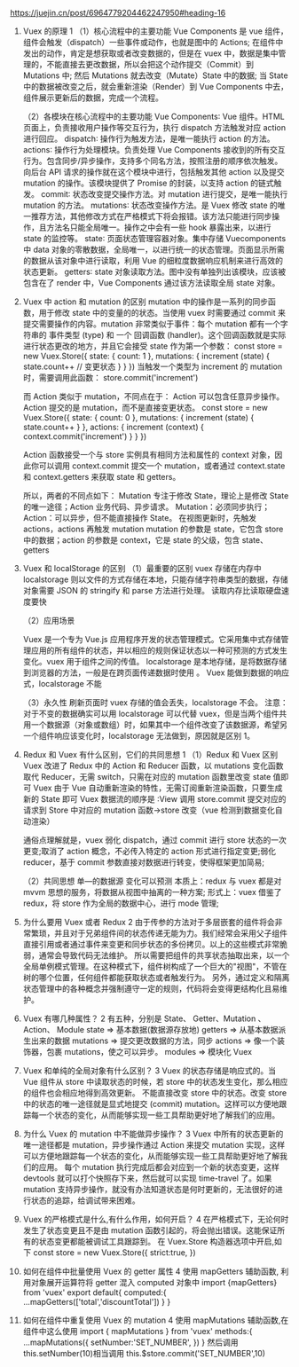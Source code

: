 https://juejin.cn/post/6964779204462247950#heading-16

1. Vuex 的原理 1
   （1）核心流程中的主要功能
   Vue Components 是 vue 组件，组件会触发（dispatch）一些事件或动作，也就是图中的 Actions;
   在组件中发出的动作，肯定是想获取或者改变数据的，但是在 vuex 中，数据是集中管理的，不能直接去更改数据，所以会把这个动作提交（Commit）到 Mutations 中;
   然后 Mutations 就去改变（Mutate）State 中的数据;
   当 State 中的数据被改变之后，就会重新渲染（Render）到 Vue Components 中去，组件展示更新后的数据，完成一个流程。

   （2）各模块在核心流程中的主要功能
   Vue Components∶ Vue 组件。HTML 页面上，负责接收用户操作等交互行为，执行 dispatch 方法触发对应 action 进行回应。
   dispatch∶ 操作行为触发方法，是唯一能执行 action 的方法。
   actions∶ 操作行为处理模块。负责处理 Vue Components 接收到的所有交互行为。包含同步/异步操作，支持多个同名方法，按照注册的顺序依次触发。向后台 API 请求的操作就在这个模块中进行，包括触发其他 action 以及提交 mutation 的操作。该模块提供了 Promise 的封装，以支持 action 的链式触发。
   commit∶ 状态改变提交操作方法。对 mutation 进行提交，是唯一能执行 mutation 的方法。
   mutations∶ 状态改变操作方法。是 Vuex 修改 state 的唯一推荐方法，其他修改方式在严格模式下将会报错。该方法只能进行同步操作，且方法名只能全局唯一。操作之中会有一些 hook 暴露出来，以进行 state 的监控等。
   state∶ 页面状态管理容器对象。集中存储 Vuecomponents 中 data 对象的零散数据，全局唯一，以进行统一的状态管理。页面显示所需的数据从该对象中进行读取，利用 Vue 的细粒度数据响应机制来进行高效的状态更新。
   getters∶ state 对象读取方法。图中没有单独列出该模块，应该被包含在了 render 中，Vue Components 通过该方法读取全局 state 对象。

2. Vuex 中 action 和 mutation 的区别
   mutation 中的操作是一系列的同步函数，用于修改 state 中的变量的的状态。当使用 vuex 时需要通过 commit 来提交需要操作的内容。mutation 非常类似于事件：每个 mutation 都有一个字符串的 事件类型 (type) 和 一个 回调函数 (handler)。这个回调函数就是实际进行状态更改的地方，并且它会接受 state 作为第一个参数：
   const store = new Vuex.Store({
   state: {
   count: 1
   },
   mutations: {
   increment (state) {
   state.count++ // 变更状态
   }
   }
   })
   当触发一个类型为 increment 的 mutation 时，需要调用此函数：
   store.commit('increment')

   而 Action 类似于 mutation，不同点在于：
   Action 可以包含任意异步操作。
   Action 提交的是 mutation，而不是直接变更状态。
   const store = new Vuex.Store({
   state: {
   count: 0
   },
   mutations: {
   increment (state) {
   state.count++
   }
   },
   actions: {
   increment (context) {
   context.commit('increment')
   }
   }
   })

   Action 函数接受一个与 store 实例具有相同方法和属性的 context 对象，因此你可以调用 context.commit 提交一个 mutation，或者通过 context.state 和 context.getters 来获取 state 和 getters。

   所以，两者的不同点如下：
   Mutation 专注于修改 State，理论上是修改 State 的唯一途径；Action 业务代码、异步请求。
   Mutation：必须同步执行；Action：可以异步，但不能直接操作 State。
   在视图更新时，先触发 actions，actions 再触发 mutation
   mutation 的参数是 state，它包含 store 中的数据；action 的参数是 context，它是 state 的父级，包含 state、getters

3. Vuex 和 localStorage 的区别
   （1）最重要的区别
   vuex 存储在内存中
   localstorage 则以文件的方式存储在本地，只能存储字符串类型的数据，存储对象需要 JSON 的 stringify 和 parse 方法进行处理。 读取内存比读取硬盘速度要快

   （2）应用场景

   Vuex 是一个专为 Vue.js 应用程序开发的状态管理模式。它采用集中式存储管理应用的所有组件的状态，并以相应的规则保证状态以一种可预测的方式发生变化。vuex 用于组件之间的传值。
   localstorage 是本地存储，是将数据存储到浏览器的方法，一般是在跨页面传递数据时使用 。
   Vuex 能做到数据的响应式，localstorage 不能

   （3）永久性
   刷新页面时 vuex 存储的值会丢失，localstorage 不会。
   注意： 对于不变的数据确实可以用 localstorage 可以代替 vuex，但是当两个组件共用一个数据源（对象或数组）时，如果其中一个组件改变了该数据源，希望另一个组件响应该变化时，localstorage 无法做到，原因就是区别 1。

4. Redux 和 Vuex 有什么区别，它们的共同思想 1
   （1）Redux 和 Vuex 区别
   Vuex 改进了 Redux 中的 Action 和 Reducer 函数，以 mutations 变化函数取代 Reducer，无需 switch，只需在对应的 mutation 函数里改变 state 值即可
   Vuex 由于 Vue 自动重新渲染的特性，无需订阅重新渲染函数，只要生成新的 State 即可
   Vuex 数据流的顺序是 ∶View 调用 store.commit 提交对应的请求到 Store 中对应的 mutation 函数->store 改变（vue 检测到数据变化自动渲染）

   通俗点理解就是，vuex 弱化 dispatch，通过 commit 进行 store 状态的一次更变;取消了 action 概念，不必传入特定的 action 形式进行指定变更;弱化 reducer，基于 commit 参数直接对数据进行转变，使得框架更加简易;

   （2）共同思想
   单—的数据源
   变化可以预测
   本质上：redux 与 vuex 都是对 mvvm 思想的服务，将数据从视图中抽离的一种方案; 形式上：vuex 借鉴了 redux，将 store 作为全局的数据中心，进行 mode 管理;

5. 为什么要用 Vuex 或者 Redux 2
   由于传参的方法对于多层嵌套的组件将会非常繁琐，并且对于兄弟组件间的状态传递无能为力。我们经常会采用父子组件直接引用或者通过事件来变更和同步状态的多份拷贝。以上的这些模式非常脆弱，通常会导致代码无法维护。
   所以需要把组件的共享状态抽取出来，以一个全局单例模式管理。在这种模式下，组件树构成了一个巨大的"视图"，不管在树的哪个位置，任何组件都能获取状态或者触发行为。
   另外，通过定义和隔离状态管理中的各种概念并强制遵守一定的规则，代码将会变得更结构化且易维护。

6. Vuex 有哪几种属性？ 2
   有五种，分别是 State、 Getter、Mutation 、Action、 Module
   state => 基本数据(数据源存放地)
   getters => 从基本数据派生出来的数据
   mutations => 提交更改数据的方法，同步
   actions => 像一个装饰器，包裹 mutations，使之可以异步。
   modules => 模块化 Vuex

7. Vuex 和单纯的全局对象有什么区别？ 3
   Vuex 的状态存储是响应式的。当 Vue 组件从 store 中读取状态的时候，若 store 中的状态发生变化，那么相应的组件也会相应地得到高效更新。
   不能直接改变 store 中的状态。改变 store 中的状态的唯一途径就是显式地提交 (commit) mutation。这样可以方便地跟踪每一个状态的变化，从而能够实现一些工具帮助更好地了解我们的应用。

8. 为什么 Vuex 的 mutation 中不能做异步操作？ 3
   Vuex 中所有的状态更新的唯一途径都是 mutation，异步操作通过 Action 来提交 mutation 实现，这样可以方便地跟踪每一个状态的变化，从而能够实现一些工具帮助更好地了解我们的应用。
   每个 mutation 执行完成后都会对应到一个新的状态变更，这样 devtools 就可以打个快照存下来，然后就可以实现 time-travel 了。如果 mutation 支持异步操作，就没有办法知道状态是何时更新的，无法很好的进行状态的追踪，给调试带来困难。

9. Vuex 的严格模式是什么,有什么作用，如何开启？ 4
   在严格模式下，无论何时发生了状态变更且不是由 mutation 函数引起的，将会抛出错误。这能保证所有的状态变更都能被调试工具跟踪到。
   在 Vuex.Store 构造器选项中开启,如下
   const store = new Vuex.Store({
   strict:true,
   })

10. 如何在组件中批量使用 Vuex 的 getter 属性 4
    使用 mapGetters 辅助函数, 利用对象展开运算符将 getter 混入 computed 对象中
    import {mapGetters} from 'vuex'
    export default{
    computed:{
    ...mapGetters(['total','discountTotal'])
    }
    }

11. 如何在组件中重复使用 Vuex 的 mutation 4
    使用 mapMutations 辅助函数,在组件中这么使用
    import { mapMutations } from 'vuex'
    methods:{
    ...mapMutations({
    setNumber:'SET_NUMBER',
    })
    }
    然后调用 this.setNumber(10)相当调用 this.$store.commit('SET_NUMBER',10)
